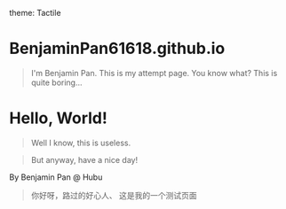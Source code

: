 theme: Tactile
# BenjaminPan61618.github.io
> I'm Benjamin Pan. This is my attempt page.
You know what?
This is quite boring...

# Hello, World!

> Well I know, this is useless.

> But anyway, have a nice day!

By Benjamin Pan @ Hubu

> 你好呀，路过的好心人、
> 这是我的一个测试页面
